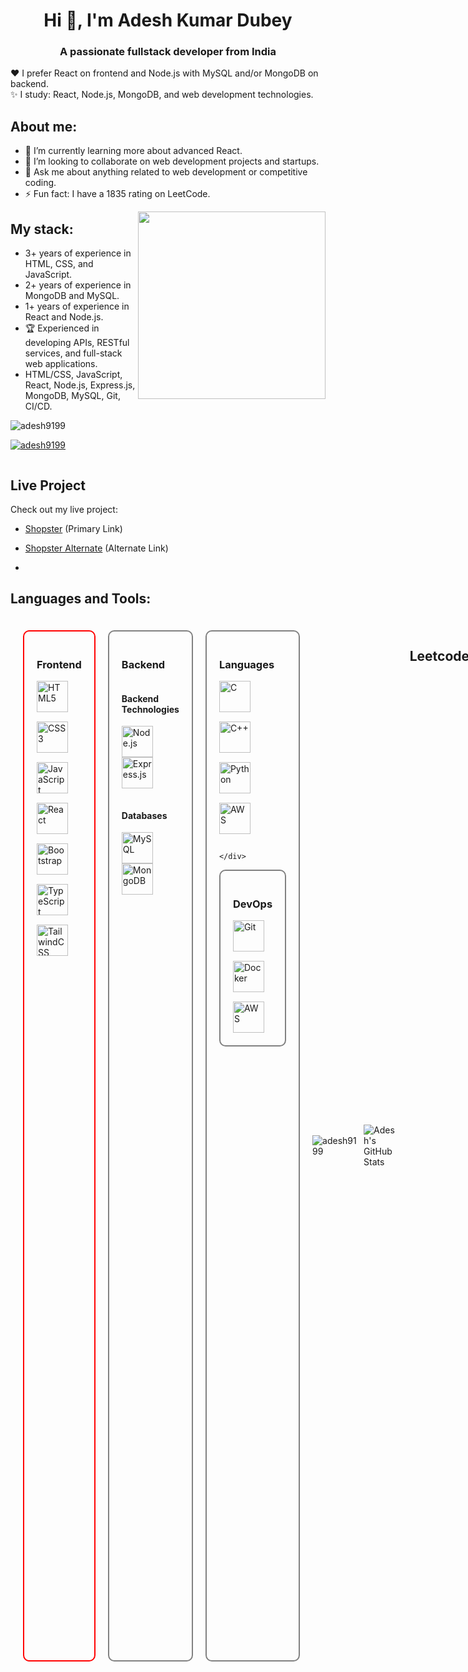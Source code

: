 <h1 align="center">Hi 👋, I'm Adesh Kumar Dubey</h1>
<h3 align="center">A passionate fullstack developer from India</h3>

❤️ I prefer React on frontend and Node.js with MySQL and/or MongoDB on backend.                  
✨ I study: React, Node.js, MongoDB, and web development technologies.

## About me:
- 🌱 I’m currently learning more about advanced React.
- 👯 I’m looking to collaborate on web development projects and startups.
- 💬 Ask me about anything related to web development or competitive coding.
- ⚡ Fun fact: I have a 1835 rating on LeetCode.

<img align="right" src="https://octodex.github.com/images/welcometocat.png" width="300">

## My stack:
- 3+ years of experience in HTML, CSS, and JavaScript.
- 2+ years of experience in MongoDB and MySQL.
- 1+ years of experience in React and Node.js.
- 🏆 Experienced in developing APIs, RESTful services, and full-stack web applications.
- HTML/CSS, JavaScript, React, Node.js, Express.js, MongoDB, MySQL, Git, CI/CD.

<p align="left"> <img src="https://komarev.com/ghpvc/?username=adesh9199&label=Profile%20views&color=0e75b6&style=flat" alt="adesh9199" /> </p>

<p align="left"> <a href="https://github.com/ryo-ma/github-profile-trophy"><img src="https://github-profile-trophy.vercel.app/?username=adesh9199" alt="adesh9199" /></a> </p>

<p align="left"> <a href="https://twitter.com/" target="blank"><img src="https://img.shields.io/twitter/follow/?logo=twitter&style=for-the-badge" alt="" /></a> </p>

## Live Project

Check out my live project:

- [Shopster](https://shopsteradesh.vercel.app/) (Primary Link)
- [Shopster Alternate](https://shopster-8cya.onrender.com) (Alternate Link)

- 
## Languages and Tools:
<div style="display: flex; flex-wrap: nowrap; gap: 20px; padding: 20px;">

  <!-- Frontend Container -->
  <div style="flex: 1; border: 2px solid red; padding: 20px; border-radius: 10px;">
    <h3>Frontend</h3>
    <div style="display: flex; flex-wrap: wrap; gap: 15px;">
      <img src="https://cdn.jsdelivr.net/gh/devicons/devicon/icons/html5/html5-original.svg" alt="HTML5" height="50" />
      <img src="https://cdn.jsdelivr.net/gh/devicons/devicon/icons/css3/css3-original.svg" alt="CSS3" height="50" />
      <img src="https://cdn.jsdelivr.net/gh/devicons/devicon/icons/javascript/javascript-original.svg" alt="JavaScript" height="50" />
      <img src="https://cdn.jsdelivr.net/gh/devicons/devicon/icons/react/react-original.svg" alt="React" height="50" />
      <img src="https://cdn.jsdelivr.net/gh/devicons/devicon/icons/bootstrap/bootstrap-original.svg" alt="Bootstrap" height="50" />
      <img src="https://cdn.jsdelivr.net/gh/devicons/devicon/icons/typescript/typescript-original.svg" alt="TypeScript" height="50" />
      <img src="https://cdn.jsdelivr.net/gh/devicons/devicon/icons/tailwindcss/tailwindcss-original.svg" alt="TailwindCSS" height="50" />
    </div>
  </div>

  <!-- Backend Container -->
  <div style="flex: 1; border: 2px solid gray; padding: 20px; border-radius: 10px;">
    <h3>Backend</h3>
    <div style="display: flex; flex-wrap: wrap; gap: 15px;">
      <div style="flex: 1;">
        <h4>Backend Technologies</h4>
        <img src="https://cdn.jsdelivr.net/gh/devicons/devicon/icons/nodejs/nodejs-original-wordmark.svg" alt="Node.js" height="50" />
        <img src="https://cdn.jsdelivr.net/gh/devicons/devicon/icons/express/express-original.svg" alt="Express.js" height="50" />
      </div>
      <div style="flex: 1;">
        <h4>Databases</h4>
        <img src="https://cdn.jsdelivr.net/gh/devicons/devicon/icons/mysql/mysql-original.svg" alt="MySQL" height="50" />
        <img src="https://cdn.jsdelivr.net/gh/devicons/devicon/icons/mongodb/mongodb-original.svg" alt="MongoDB" height="50" />
      </div>
    </div>
  </div>

  <!-- Languages Container -->
  <div style="flex: 1; border: 2px solid gray; padding: 20px; border-radius: 10px;">
    <h3>Languages</h3>
    <div style="display: flex; flex-wrap: wrap; gap: 15px;">
      <img src="https://cdn.jsdelivr.net/gh/devicons/devicon/icons/c/c-original.svg" alt="C" height="50" />
      <img src="https://cdn.jsdelivr.net/gh/devicons/devicon/icons/cplusplus/cplusplus-original.svg" alt="C++" height="50" />
      <img src="https://cdn.jsdelivr.net/gh/devicons/devicon/icons/python/python-original.svg" alt="Python" height="50" />
      <img src="[https://cdn.jsdelivr.net/gh/devicons/devicon/icons/python/python-original.svg](https://www.svgrepo.com/show/448299/aws.svg)" alt="AWS" height="50" />
    
    </div>
  </div>

  <!-- DevOps Container -->
  <div style="flex: 1; border: 2px solid gray; padding: 20px; border-radius: 10px;">
    <h3>DevOps</h3>
    <div style="display: flex; flex-wrap: wrap; gap: 15px;">
      <img src="https://cdn.jsdelivr.net/gh/devicons/devicon/icons/git/git-original.svg" alt="Git" height="50" />
      <img src="https://cdn.jsdelivr.net/gh/devicons/devicon/icons/docker/docker-original.svg" alt="Docker" height="50" />
      <img src="https://cdn.jsdelivr.net/gh/devicons/devicon/icons/aws/aws-original-wordmark.svg" alt="AWS" height="50" />
    </div>
  </div>

</div>



<div style="display: flex; align-items: center;">
  <img src="https://github-readme-streak-stats.herokuapp.com/?user=adesh9199&" alt="adesh9199" style="margin-right: 10px;"/>
  <img src="https://github-readme-stats.vercel.app/api?username=adesh9199&show_icons=true&theme=default" alt="Adesh's GitHub Stats"/>
</div>

## Leetcode
<div style="display: flex; align-items: center;">
  <img src="https://leetcode-badge-showcase.vercel.app/api?username=adeshkumardubey889&animated=true" alt="LeetCode Badges" style="margin-right: 10px;"/>
  <img src="https://leetcard.jacoblin.cool/adeshkumardubey889?ext=contest&theme=lapor" alt="Leetcode Stats"/>
</div>


## My Journey
<div align="center">
  <img width="440px" src="https://github-readme-stats.vercel.app/api?username=adesh9199&show_icons=true&theme=dracula">
  <img width="385px" src="https://github-readme-stats.vercel.app/api/top-langs/?username=adesh9199&layout=compact&theme=dracula" />
  <img width="440px" src="https://github-readme-activity-graph.vercel.app/graph?username=adesh9199&theme=dracula">
  <img width="385px" src="https://github-readme-streak-stats.herokuapp.com/?user=adesh9199&theme=dracula" />
</div>



## Connect with me

<div align="left">
  <a href="https://www.instagram.com/adesh_bhardwaj1/" target="_blank">
    <img src="https://img.shields.io/static/v1?message=Instagram&logo=instagram&label=&color=E4405F&logoColor=white&labelColor=&style=for-the-badge" height="35" alt="instagram logo" />
  </a>
  <a href="https://www.linkedin.com/in/adesh-kumar-dubey-427073227/" target="_blank">
    <img src="https://img.shields.io/static/v1?message=LinkedIn&logo=linkedin&label=&color=0077B5&logoColor=white&labelColor=&style=for-the-badge" height="35" alt="linkedin logo" />
  </a>
  <a href="https://github.com/adesh9199" target="_blank">
    <img src="https://img.shields.io/static/v1?message=Github&logo=github&label=&color=181717&logoColor=white&labelColor=&style=for-the-badge" height="35" alt="github logo" />
  </a>
  <a href="https://leetcode.com/u/adeshkumardubey889/" target="_blank">
    <img src="https://img.shields.io/static/v1?message=LeetCode&logo=leetcode&label=&color=F9DC5C&logoColor=black&labelColor=&style=for-the-badge" height="35" alt="leetcode logo" />
  </a>
  <a href="https://www.hackerrank.com/profile/adeshkumardubey1" target="_blank">
    <img src="https://img.shields.io/static/v1?message=HackerRank&logo=hackerrank&label=&color=2EC866&logoColor=white&labelColor=&style=for-the-badge" height="35" alt="hackerrank logo" />
  </a>
  <a href="https://www.geeksforgeeks.org/user/adeshkumar0001/" target="_blank">
    <img src="https://img.shields.io/static/v1?message=GeeksforGeeks&logo=geeksforgeeks&label=&color=4CAF50&logoColor=white&labelColor=&style=for-the-badge" height="35" alt="gfg logo" />
  </a>
  <a href="mailto:adeshkumar889@gmail.com" target="_blank">
    <img src="https://img.shields.io/static/v1?message=Gmail&logo=gmail&label=&color=D14836&logoColor=white&labelColor=&style=for-the-badge" height="35" alt="gmail logo" />
  </a>
  <a href="https://www.naukri.com/code360/profile/Adesh_Ninja" target="_blank">
    <img src="https://img.shields.io/static/v1?message=CodingNinjas&logo=codingninjas&label=&color=F56B02&logoColor=white&labelColor=&style=for-the-badge" height="35" alt="codingninjas logo" />
  </a>
  <a href="https://www.codechef.com/users/adesh_1" target="_blank">
    <img src="https://img.shields.io/static/v1?message=CodeChef&logo=codechef&label=&color=5B4638&logoColor=white&labelColor=&style=for-the-badge" height="35" alt="codechef logo" />
  </a>
</div>

<img src="https://media.giphy.com/media/LnQjpWaON8nhr21vNW/giphy.gif" width="60"> <em><b>I genuinely enjoy connecting with new people</b> so if you'd like to say <b>hi, I'd be delighted to get to know you better!</b> :)</em>
